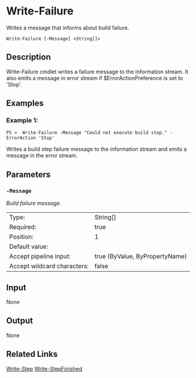# Write-Failure
Writes a message that informs about build failure.

```Write-Failure [-Message] <String[]>```

## Description

Write-Failure cmdlet writes a failure message to the information stream. It also emits a message in error stream if $ErrorActionPreference is set to 'Stop'.

## Examples
### Example 1:
```PS >  Write-Failure -Message "Could not execute build step." -ErrorAction 'Stop'```

Writes a build step failure message to the information stream and emits a message in the error stream.

## Parameters
### ```-Message```

*Build failure message.*

<table>
  <tr><td>Type:</td><td>String[]</td></tr>
  <tr><td>Required:</td><td>true</td></tr>
  <tr><td>Position:</td><td>1</td></tr>
  <tr><td>Default value:</td><td></td></tr>
  <tr><td>Accept pipeline input:</td><td>true (ByValue, ByPropertyName)</td></tr>
  <tr><td>Accept wildcard characters:</td><td>false</td></tr>
</table>

## Input
None

## Output
None

## Related Links
[Write-Step](Write-Step.md)
[Write-StepFinished](Write-StepFinished.md)
